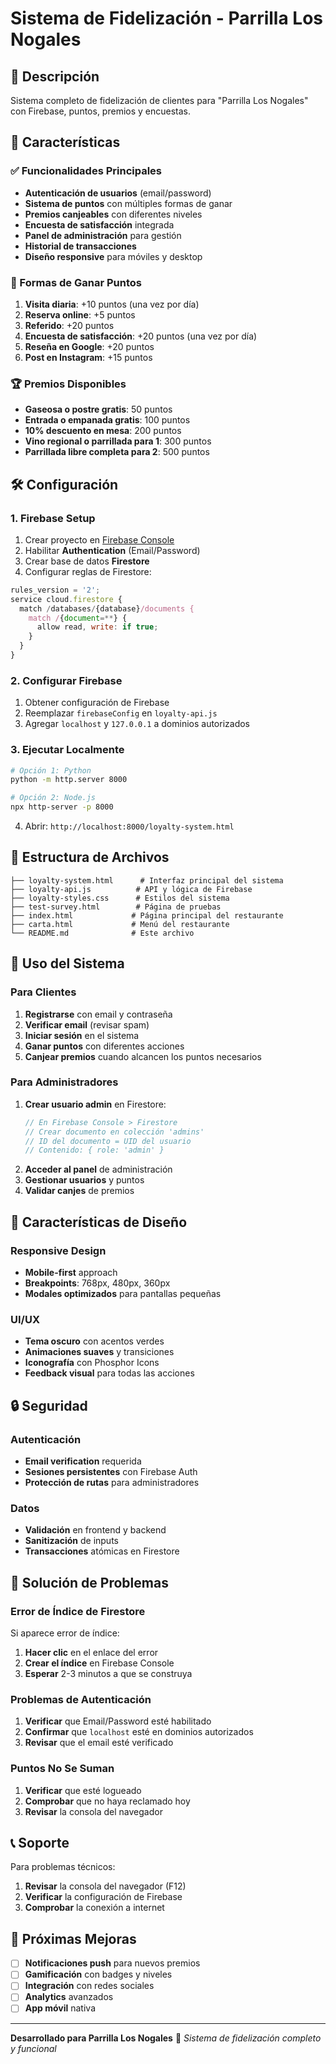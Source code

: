 # Sistema de Fidelización - Parrilla Los Nogales

## 🎯 Descripción
Sistema completo de fidelización de clientes para "Parrilla Los Nogales" con Firebase, puntos, premios y encuestas.

## 🚀 Características

### ✅ Funcionalidades Principales
- **Autenticación de usuarios** (email/password)
- **Sistema de puntos** con múltiples formas de ganar
- **Premios canjeables** con diferentes niveles
- **Encuesta de satisfacción** integrada
- **Panel de administración** para gestión
- **Historial de transacciones**
- **Diseño responsive** para móviles y desktop

### 🎁 Formas de Ganar Puntos
1. **Visita diaria**: +10 puntos (una vez por día)
2. **Reserva online**: +5 puntos
3. **Referido**: +20 puntos
4. **Encuesta de satisfacción**: +20 puntos (una vez por día)
5. **Reseña en Google**: +20 puntos
6. **Post en Instagram**: +15 puntos

### 🏆 Premios Disponibles
- **Gaseosa o postre gratis**: 50 puntos
- **Entrada o empanada gratis**: 100 puntos
- **10% descuento en mesa**: 200 puntos
- **Vino regional o parrillada para 1**: 300 puntos
- **Parrillada libre completa para 2**: 500 puntos

## 🛠️ Configuración

### 1. Firebase Setup
1. Crear proyecto en [Firebase Console](https://console.firebase.google.com/)
2. Habilitar **Authentication** (Email/Password)
3. Crear base de datos **Firestore**
4. Configurar reglas de Firestore:
```javascript
rules_version = '2';
service cloud.firestore {
  match /databases/{database}/documents {
    match /{document=**} {
      allow read, write: if true;
    }
  }
}
```

### 2. Configurar Firebase
1. Obtener configuración de Firebase
2. Reemplazar `firebaseConfig` en `loyalty-api.js`
3. Agregar `localhost` y `127.0.0.1` a dominios autorizados

### 3. Ejecutar Localmente
```bash
# Opción 1: Python
python -m http.server 8000

# Opción 2: Node.js
npx http-server -p 8000
```

4. Abrir: `http://localhost:8000/loyalty-system.html`

## 📁 Estructura de Archivos

```
├── loyalty-system.html      # Interfaz principal del sistema
├── loyalty-api.js          # API y lógica de Firebase
├── loyalty-styles.css      # Estilos del sistema
├── test-survey.html        # Página de pruebas
├── index.html             # Página principal del restaurante
├── carta.html             # Menú del restaurante
└── README.md              # Este archivo
```

## 🔧 Uso del Sistema

### Para Clientes
1. **Registrarse** con email y contraseña
2. **Verificar email** (revisar spam)
3. **Iniciar sesión** en el sistema
4. **Ganar puntos** con diferentes acciones
5. **Canjear premios** cuando alcancen los puntos necesarios

### Para Administradores
1. **Crear usuario admin** en Firestore:
   ```javascript
   // En Firebase Console > Firestore
   // Crear documento en colección 'admins'
   // ID del documento = UID del usuario
   // Contenido: { role: 'admin' }
   ```
2. **Acceder al panel** de administración
3. **Gestionar usuarios** y puntos
4. **Validar canjes** de premios

## 🎨 Características de Diseño

### Responsive Design
- **Mobile-first** approach
- **Breakpoints**: 768px, 480px, 360px
- **Modales optimizados** para pantallas pequeñas

### UI/UX
- **Tema oscuro** con acentos verdes
- **Animaciones suaves** y transiciones
- **Iconografía** con Phosphor Icons
- **Feedback visual** para todas las acciones

## 🔒 Seguridad

### Autenticación
- **Email verification** requerida
- **Sesiones persistentes** con Firebase Auth
- **Protección de rutas** para administradores

### Datos
- **Validación** en frontend y backend
- **Sanitización** de inputs
- **Transacciones** atómicas en Firestore

## 🐛 Solución de Problemas

### Error de Índice de Firestore
Si aparece error de índice:
1. **Hacer clic** en el enlace del error
2. **Crear el índice** en Firebase Console
3. **Esperar** 2-3 minutos a que se construya

### Problemas de Autenticación
1. **Verificar** que Email/Password esté habilitado
2. **Confirmar** que `localhost` esté en dominios autorizados
3. **Revisar** que el email esté verificado

### Puntos No Se Suman
1. **Verificar** que esté logueado
2. **Comprobar** que no haya reclamado hoy
3. **Revisar** la consola del navegador

## 📞 Soporte

Para problemas técnicos:
1. **Revisar** la consola del navegador (F12)
2. **Verificar** la configuración de Firebase
3. **Comprobar** la conexión a internet

## 🚀 Próximas Mejoras

- [ ] **Notificaciones push** para nuevos premios
- [ ] **Gamificación** con badges y niveles
- [ ] **Integración** con redes sociales
- [ ] **Analytics** avanzados
- [ ] **App móvil** nativa

---

**Desarrollado para Parrilla Los Nogales** 🍖
*Sistema de fidelización completo y funcional* 